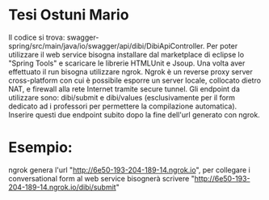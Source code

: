 # Tesi Ostuni Mario
Il codice si trova: swagger-spring/src/main/java/io/swagger/api/dibi/DibiApiController.
Per poter utilizzare il web service bisogna installare dal marketplace di eclipse lo "Spring Tools" e scaricare le librerie HTMLUnit e Jsoup.
Una volta aver effettuato il run bisogna utilizzare ngrok. Ngrok è un reverse proxy server cross-platform con cui è possibile esporre un server locale, collocato dietro NAT, e firewall alla rete Internet tramite secure tunnel.
Gli endpoint da utilizzare sono: dibi/submit e dibi/values (esclusivamente per il form dedicato ad i professori per permettere la compilazione automatica). 
Inserire questi due endpoint subito dopo la fine dell'url generato con ngrok.
# Esempio: 
ngrok genera l'url "http://6e50-193-204-189-14.ngrok.io", per collegare i conversational form al web service bisognerà scrivere "http://6e50-193-204-189-14.ngrok.io/dibi/submit"
